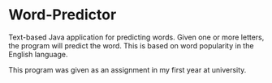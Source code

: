 Word-Predictor
===================================

Text-based Java application for predicting words. Given one or more letters,
the program will predict the word. This is based on word popularity in the
English language.

This program was given as an assignment in my first year at university.
